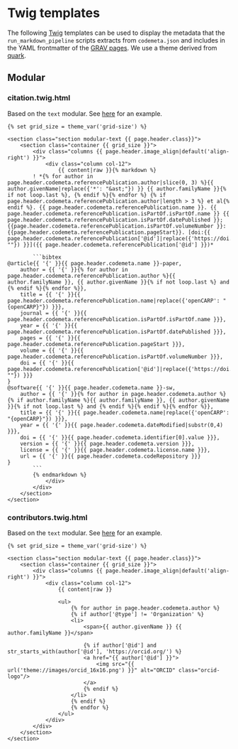 # Twig templates

The following [Twig](https://twig.symfony.com/doc/3.x/) templates can be used to display the metadata that the `run_markdown_pipeline` scripts extracts from `codemeta.json` and includes in the YAML frontmatter of the [GRAV pages](https://getgrav.org). We use a theme derived from [quark](https://github.com/getgrav/grav-theme-quark).

## Modular
### citation.twig.html
Based on the `text` modular. See [here](https://opencarp.org/download/citation) for an example.
````
{% set grid_size = theme_var('grid-size') %}

<section class="section modular-text {{ page.header.class}}">
    <section class="container {{ grid_size }}">
        <div class="columns {{ page.header.image_align|default('align-right') }}">
            <div class="column col-12">
                {{ content|raw }}{% markdown %}
		! *{% for author in page.header.codemeta.referencePublication.author|slice(0, 3) %}{{ author.givenName|replace({'*': "&ast;"}) }} {{ author.familyName }}{% if not loop.last %}, {% endif %}{% endfor %} {% if page.header.codemeta.referencePublication.author|length > 3 %} et al{% endif %}. {{ page.header.codemeta.referencePublication.name }}. {{ page.header.codemeta.referencePublication.isPartOf.isPartOf.name }} {{ page.header.codemeta.referencePublication.isPartOf.datePublished }};{{page.header.codemeta.referencePublication.isPartOf.volumeNumber }}:{{page.header.codemeta.referencePublication.pageStart}}. [doi:{{ page.header.codemeta.referencePublication['@id']|replace({'https://doi.org/': ""}) }}]({{ page.header.codemeta.referencePublication['@id'] }})*
		
        ```bibtex
@article{{ '{' }}{{ page.header.codemeta.name }}-paper,
	author = {{ '{' }}{% for author in page.header.codemeta.referencePublication.author %}{{ author.familyName }}, {{ author.givenName }}{% if not loop.last %} and {% endif %}{% endfor %}},
	title = {{ '{' }}{{ page.header.codemeta.referencePublication.name|replace({'openCARP': "{openCARP}"}) }}},
	journal = {{ '{' }}{{ page.header.codemeta.referencePublication.isPartOf.isPartOf.name }}},
	year = {{ '{' }}{{ page.header.codemeta.referencePublication.isPartOf.datePublished }}},
	pages = {{ '{' }}{{ page.header.codemeta.referencePublication.pageStart }}},
	volume = {{ '{' }}{{ page.header.codemeta.referencePublication.isPartOf.volumeNumber }}},
	doi = {{ '{' }}{{ page.header.codemeta.referencePublication['@id']|replace({'https://doi.org/': ""}) }}} 
}
@software{{ '{' }}{{ page.header.codemeta.name }}-sw,
	author = {{ '{' }}{% for author in page.header.codemeta.author %}{% if author.familyName %}{{ author.familyName }}, {{ author.givenName }}{% if not loop.last %} and {% endif %}{% endif %}{% endfor %}},
	title = {{ '{' }}{{ page.header.codemeta.name|replace({'openCARP': "{openCARP}"}) }}},
	year = {{ '{' }}{{ page.header.codemeta.dateModified|substr(0,4) }}},        
	doi = {{ '{' }}{{ page.header.codemeta.identifier[0].value }}},
	version = {{ '{' }}{{ page.header.codemeta.version }}},
	license = {{ '{' }}{{ page.header.codemeta.license.name }}},	
	url	= {{ '{' }}{{ page.header.codemeta.codeRepository }}}
}
		```
		{% endmarkdown %}
            </div>
        </div>
    </section>
</section>
````

### contributors.twig.html
Based on the `text` modular. See [here](https://opencarp.org/community/contributors) for an example.
```
{% set grid_size = theme_var('grid-size') %}

<section class="section modular-text {{ page.header.class}}">
    <section class="container {{ grid_size }}">
        <div class="columns {{ page.header.image_align|default('align-right') }}">
            <div class="column col-12">
                {{ content|raw }}

                <ul>
                    {% for author in page.header.codemeta.author %}
                    {% if author['@type'] != 'Organization' %}
                    <li>
                        <span>{{ author.givenName }} {{ author.familyName }}</span>

                        {% if author['@id'] and str_starts_with(author['@id'], 'https://orcid.org/') %}
                        <a href="{{ author['@id'] }}">
                            <img src="{{ url('theme://images/orcid_16x16.png') }}" alt="ORCID" class="orcid-logo"/>
                        </a>
                        {% endif %}
                    </li>
                    {% endif %}
                    {% endfor %}
                </ul>
            </div>
        </div>
    </section>
</section>
```


